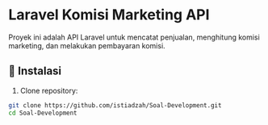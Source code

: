 # Laravel Komisi Marketing API

Proyek ini adalah API Laravel untuk mencatat penjualan, menghitung komisi marketing, dan melakukan pembayaran komisi.

## 🔧 Instalasi

1. Clone repository:

```bash
git clone https://github.com/istiadzah/Soal-Development.git
cd Soal-Development
```
